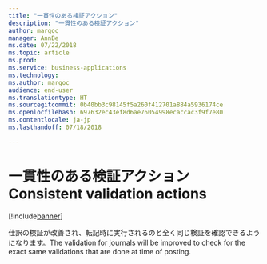 ```yaml
---
title: "一貫性のある検証アクション"
description: "一貫性のある検証アクション"
author: margoc
manager: AnnBe
ms.date: 07/22/2018
ms.topic: article
ms.prod: 
ms.service: business-applications
ms.technology: 
ms.author: margoc
audience: end-user
ms.translationtype: HT
ms.sourcegitcommit: 0b40bb3c98145f5a260f412701a884a5936174ce
ms.openlocfilehash: 697632ec43ef8d6ae76054998ecaccac3f9f7e80
ms.contentlocale: ja-jp
ms.lasthandoff: 07/18/2018

---
```

#  <a name="consistent-validation-actions"></a><span data-ttu-id="02ed1-103">一貫性のある検証アクション</span><span class="sxs-lookup"><span data-stu-id="02ed1-103">Consistent validation actions</span></span>

[!include[banner](../../includes/banner.md)]

<span data-ttu-id="02ed1-104">仕訳の検証が改善され、転記時に実行されるのと全く同じ検証を確認できるようになります。</span><span class="sxs-lookup"><span data-stu-id="02ed1-104">The validation for journals will be improved to check for the exact same validations that are done at time of posting.</span></span>
